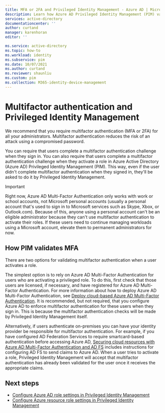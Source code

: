 ```yaml
---
title: MFA or 2FA and Privileged Identity Management - Azure AD | Microsoft Docs
description: Learn how Azure AD Privileged Identity Management (PIM) validates multifactor authentication (MFA).
services: active-directory
documentationcenter: ''
author: curtand
manager: karenhoran
editor: ''

ms.service: active-directory
ms.topic: how-to
ms.workload: identity
ms.subservice: pim
ms.date: 10/07/2021
ms.author: curtand
ms.reviewer: shaunliu
ms.custom: pim
ms.collection: M365-identity-device-management
---
```

# Multifactor authentication and Privileged Identity Management

We recommend that you require multifactor authentication (MFA or 2FA) for all your administrators. Multifactor authentication reduces the risk of an attack using a compromised password.

You can require that users complete a multifactor authentication challenge when they sign in. You can also require that users complete a multifactor authentication challenge when they activate a role in Azure Active Directory (Azure AD) Privileged Identity Management (PIM). This way, even if the user didn't complete multifactor authentication when they signed in, they'll be asked to do it by Privileged Identity Management.

> [!IMPORTANT]
> Right now, Azure AD Multi-Factor Authentication only works with work or school accounts, not Microsoft personal accounts (usually a personal account that's used to sign in to Microsoft services such as Skype, Xbox, or Outlook.com). Because of this, anyone using a personal account can't be an eligible administrator because they can't use multifactor authentication to activate their roles. If these users need to continue managing workloads using a Microsoft account, elevate them to permanent administrators for now.

## How PIM validates MFA

There are two options for validating multifactor authentication when a user activates a role.

The simplest option is to rely on Azure AD Multi-Factor Authentication for users who are activating a privileged role. To do this, first check that those users are licensed, if necessary, and have registered for Azure AD Multi-Factor Authentication. For more information about how to deploy Azure AD Multi-Factor Authentication, see [Deploy cloud-based Azure AD Multi-Factor Authentication](../authentication/howto-mfa-getstarted.md). It is recommended, but not required, that you configure Azure AD to enforce multifactor authentication for these users when they sign in. This is because the multifactor authentication checks will be made by Privileged Identity Management itself.

Alternatively, if users authenticate on-premises you can have your identity provider be responsible for multifactor authentication. For example, if you have configured AD Federation Services to require smartcard-based authentication before accessing Azure AD, [Securing cloud resources with Azure AD Multi-Factor Authentication and AD FS](../authentication/howto-mfa-adfs.md) includes instructions for configuring AD FS to send claims to Azure AD. When a user tries to activate a role, Privileged Identity Management will accept that multifactor authentication has already been validated for the user once it receives the appropriate claims.

## Next steps

- [Configure Azure AD role settings in Privileged Identity Management](pim-how-to-change-default-settings.md)
- [Configure Azure resource role settings in Privileged Identity Management](pim-resource-roles-configure-role-settings.md)
